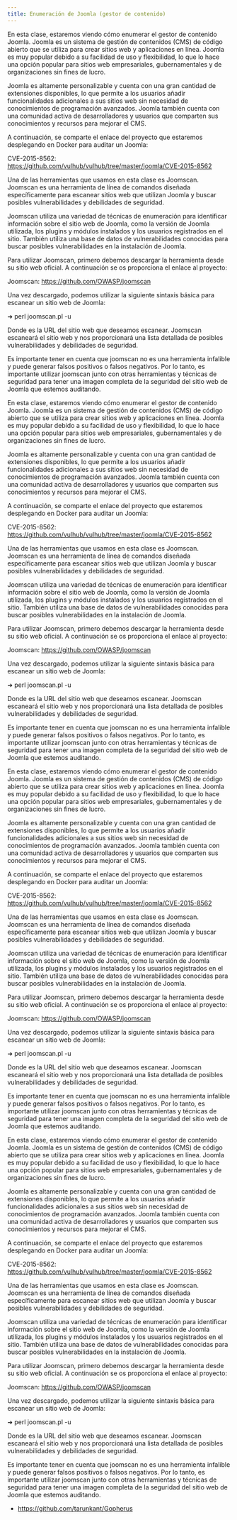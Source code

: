 ```yaml
---
title: Enumeración de Joomla (gestor de contenido)
---
```


En esta clase, estaremos viendo cómo enumerar el gestor de contenido Joomla. Joomla es un sistema de gestión de contenidos (CMS) de código abierto que se utiliza para crear sitios web y aplicaciones en línea. Joomla es muy popular debido a su facilidad de uso y flexibilidad, lo que lo hace una opción popular para sitios web empresariales, gubernamentales y de organizaciones sin fines de lucro.

Joomla es altamente personalizable y cuenta con una gran cantidad de extensiones disponibles, lo que permite a los usuarios añadir funcionalidades adicionales a sus sitios web sin necesidad de conocimientos de programación avanzados. Joomla también cuenta con una comunidad activa de desarrolladores y usuarios que comparten sus conocimientos y recursos para mejorar el CMS.

A continuación, se comparte el enlace del proyecto que estaremos desplegando en Docker para auditar un Joomla:

CVE-2015-8562: https://github.com/vulhub/vulhub/tree/master/joomla/CVE-2015-8562

Una de las herramientas que usamos en esta clase es Joomscan. Joomscan es una herramienta de línea de comandos diseñada específicamente para escanear sitios web que utilizan Joomla y buscar posibles vulnerabilidades y debilidades de seguridad.

Joomscan utiliza una variedad de técnicas de enumeración para identificar información sobre el sitio web de Joomla, como la versión de Joomla utilizada, los plugins y módulos instalados y los usuarios registrados en el sitio. También utiliza una base de datos de vulnerabilidades conocidas para buscar posibles vulnerabilidades en la instalación de Joomla.

Para utilizar Joomscan, primero debemos descargar la herramienta desde su sitio web oficial. A continuación se os proporciona el enlace al proyecto:

Joomscan: https://github.com/OWASP/joomscan

Una vez descargado, podemos utilizar la siguiente sintaxis básica para escanear un sitio web de Joomla:

➜ perl joomscan.pl -u <URL>

Donde <URL> es la URL del sitio web que deseamos escanear. Joomscan escaneará el sitio web y nos proporcionará una lista detallada de posibles vulnerabilidades y debilidades de seguridad.

Es importante tener en cuenta que joomscan no es una herramienta infalible y puede generar falsos positivos o falsos negativos. Por lo tanto, es importante utilizar joomscan junto con otras herramientas y técnicas de seguridad para tener una imagen completa de la seguridad del sitio web de Joomla que estemos auditando.

En esta clase, estaremos viendo cómo enumerar el gestor de contenido Joomla. Joomla es un sistema de gestión de contenidos (CMS) de código abierto que se utiliza para crear sitios web y aplicaciones en línea. Joomla es muy popular debido a su facilidad de uso y flexibilidad, lo que lo hace una opción popular para sitios web empresariales, gubernamentales y de organizaciones sin fines de lucro.

Joomla es altamente personalizable y cuenta con una gran cantidad de extensiones disponibles, lo que permite a los usuarios añadir funcionalidades adicionales a sus sitios web sin necesidad de conocimientos de programación avanzados. Joomla también cuenta con una comunidad activa de desarrolladores y usuarios que comparten sus conocimientos y recursos para mejorar el CMS.

A continuación, se comparte el enlace del proyecto que estaremos desplegando en Docker para auditar un Joomla:

CVE-2015-8562: https://github.com/vulhub/vulhub/tree/master/joomla/CVE-2015-8562

Una de las herramientas que usamos en esta clase es Joomscan. Joomscan es una herramienta de línea de comandos diseñada específicamente para escanear sitios web que utilizan Joomla y buscar posibles vulnerabilidades y debilidades de seguridad.

Joomscan utiliza una variedad de técnicas de enumeración para identificar información sobre el sitio web de Joomla, como la versión de Joomla utilizada, los plugins y módulos instalados y los usuarios registrados en el sitio. También utiliza una base de datos de vulnerabilidades conocidas para buscar posibles vulnerabilidades en la instalación de Joomla.

Para utilizar Joomscan, primero debemos descargar la herramienta desde su sitio web oficial. A continuación se os proporciona el enlace al proyecto:

Joomscan: https://github.com/OWASP/joomscan

Una vez descargado, podemos utilizar la siguiente sintaxis básica para escanear un sitio web de Joomla:

➜ perl joomscan.pl -u <URL>

Donde <URL> es la URL del sitio web que deseamos escanear. Joomscan escaneará el sitio web y nos proporcionará una lista detallada de posibles vulnerabilidades y debilidades de seguridad.

Es importante tener en cuenta que joomscan no es una herramienta infalible y puede generar falsos positivos o falsos negativos. Por lo tanto, es importante utilizar joomscan junto con otras herramientas y técnicas de seguridad para tener una imagen completa de la seguridad del sitio web de Joomla que estemos auditando.

En esta clase, estaremos viendo cómo enumerar el gestor de contenido Joomla. Joomla es un sistema de gestión de contenidos (CMS) de código abierto que se utiliza para crear sitios web y aplicaciones en línea. Joomla es muy popular debido a su facilidad de uso y flexibilidad, lo que lo hace una opción popular para sitios web empresariales, gubernamentales y de organizaciones sin fines de lucro.

Joomla es altamente personalizable y cuenta con una gran cantidad de extensiones disponibles, lo que permite a los usuarios añadir funcionalidades adicionales a sus sitios web sin necesidad de conocimientos de programación avanzados. Joomla también cuenta con una comunidad activa de desarrolladores y usuarios que comparten sus conocimientos y recursos para mejorar el CMS.

A continuación, se comparte el enlace del proyecto que estaremos desplegando en Docker para auditar un Joomla:

CVE-2015-8562: https://github.com/vulhub/vulhub/tree/master/joomla/CVE-2015-8562

Una de las herramientas que usamos en esta clase es Joomscan. Joomscan es una herramienta de línea de comandos diseñada específicamente para escanear sitios web que utilizan Joomla y buscar posibles vulnerabilidades y debilidades de seguridad.

Joomscan utiliza una variedad de técnicas de enumeración para identificar información sobre el sitio web de Joomla, como la versión de Joomla utilizada, los plugins y módulos instalados y los usuarios registrados en el sitio. También utiliza una base de datos de vulnerabilidades conocidas para buscar posibles vulnerabilidades en la instalación de Joomla.

Para utilizar Joomscan, primero debemos descargar la herramienta desde su sitio web oficial. A continuación se os proporciona el enlace al proyecto:

Joomscan: https://github.com/OWASP/joomscan

Una vez descargado, podemos utilizar la siguiente sintaxis básica para escanear un sitio web de Joomla:

➜ perl joomscan.pl -u <URL>

Donde <URL> es la URL del sitio web que deseamos escanear. Joomscan escaneará el sitio web y nos proporcionará una lista detallada de posibles vulnerabilidades y debilidades de seguridad.

Es importante tener en cuenta que joomscan no es una herramienta infalible y puede generar falsos positivos o falsos negativos. Por lo tanto, es importante utilizar joomscan junto con otras herramientas y técnicas de seguridad para tener una imagen completa de la seguridad del sitio web de Joomla que estemos auditando.

En esta clase, estaremos viendo cómo enumerar el gestor de contenido Joomla. Joomla es un sistema de gestión de contenidos (CMS) de código abierto que se utiliza para crear sitios web y aplicaciones en línea. Joomla es muy popular debido a su facilidad de uso y flexibilidad, lo que lo hace una opción popular para sitios web empresariales, gubernamentales y de organizaciones sin fines de lucro.

Joomla es altamente personalizable y cuenta con una gran cantidad de extensiones disponibles, lo que permite a los usuarios añadir funcionalidades adicionales a sus sitios web sin necesidad de conocimientos de programación avanzados. Joomla también cuenta con una comunidad activa de desarrolladores y usuarios que comparten sus conocimientos y recursos para mejorar el CMS.

A continuación, se comparte el enlace del proyecto que estaremos desplegando en Docker para auditar un Joomla:

CVE-2015-8562: https://github.com/vulhub/vulhub/tree/master/joomla/CVE-2015-8562

Una de las herramientas que usamos en esta clase es Joomscan. Joomscan es una herramienta de línea de comandos diseñada específicamente para escanear sitios web que utilizan Joomla y buscar posibles vulnerabilidades y debilidades de seguridad.

Joomscan utiliza una variedad de técnicas de enumeración para identificar información sobre el sitio web de Joomla, como la versión de Joomla utilizada, los plugins y módulos instalados y los usuarios registrados en el sitio. También utiliza una base de datos de vulnerabilidades conocidas para buscar posibles vulnerabilidades en la instalación de Joomla.

Para utilizar Joomscan, primero debemos descargar la herramienta desde su sitio web oficial. A continuación se os proporciona el enlace al proyecto:

Joomscan: https://github.com/OWASP/joomscan

Una vez descargado, podemos utilizar la siguiente sintaxis básica para escanear un sitio web de Joomla:

➜ perl joomscan.pl -u <URL>

Donde <URL> es la URL del sitio web que deseamos escanear. Joomscan escaneará el sitio web y nos proporcionará una lista detallada de posibles vulnerabilidades y debilidades de seguridad.

Es importante tener en cuenta que joomscan no es una herramienta infalible y puede generar falsos positivos o falsos negativos. Por lo tanto, es importante utilizar joomscan junto con otras herramientas y técnicas de seguridad para tener una imagen completa de la seguridad del sitio web de Joomla que estemos auditando.



- https://github.com/tarunkant/Gopherus
